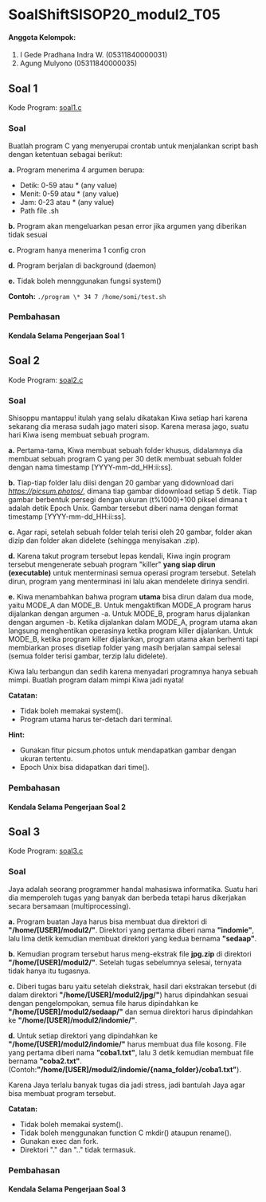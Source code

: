 # SoalShiftSISOP20_modul2_T05
#### Anggota Kelompok:
1. I Gede Pradhana Indra W. (05311840000031)
2. Agung Mulyono (05311840000035)

## Soal 1
Kode Program: [soal1.c](https://github.com/agung56/SoalShiftSISOP20_modul2_T05/blob/master/soal1/soal1.c)
### Soal
Buatlah program C yang menyerupai crontab untuk menjalankan script bash dengan ketentuan sebagai berikut:

**a.** Program menerima 4 argumen berupa:
  * Detik: 0-59 atau * (any value)
  * Menit: 0-59 atau * (any value)
  * Jam: 0-23 atau * (any value)
  * Path file .sh
  
**b.** Program akan mengeluarkan pesan error jika argumen yang diberikan tidak sesuai

**c.** Program hanya menerima 1 config cron

**d.** Program berjalan di background (daemon)

**e.** Tidak boleh mennggunakan fungsi system()

**Contoh:** `./program \* 34 7 /home/somi/test.sh`

### Pembahasan

#### Kendala Selama Pengerjaan Soal 1

## Soal 2
Kode Program: [soal2.c]()
### Soal
Shisoppu mantappu! itulah yang selalu dikatakan Kiwa setiap hari karena sekarang dia merasa sudah jago materi sisop. Karena merasa jago, suatu hari Kiwa iseng membuat sebuah program.

**a.** Pertama-tama, Kiwa membuat sebuah folder khusus, didalamnya dia membuat sebuah program C yang per 30 detik membuat sebuah folder dengan nama timestamp [YYYY-mm-dd_HH:ii:ss].

**b.** Tiap-tiap folder lalu diisi dengan 20 gambar yang didownload dari *https://picsum.photos/*, dimana tiap gambar didownload setiap 5 detik. Tiap gambar berbentuk persegi dengan ukuran (t%1000)+100 piksel dimana t adalah detik Epoch Unix. Gambar tersebut diberi nama dengan format timestamp [YYYY-mm-dd_HH:ii:ss].

**c.** Agar rapi, setelah sebuah folder telah terisi oleh 20 gambar, folder akan dizip dan folder akan didelete (sehingga menyisakan .zip).

**d.** Karena takut program tersebut lepas kendali, Kiwa ingin program tersebut mengenerate sebuah program "killer" **yang siap dirun (executable)** untuk menterminasi semua operasi program tersebut. Setelah dirun, program yang menterminasi ini lalu akan mendelete dirinya sendiri.

**e.** Kiwa menambahkan bahwa program **utama** bisa dirun dalam dua mode, yaitu MODE_A dan MODE_B. Untuk mengaktifkan MODE_A program harus dijalankan dengan argumen -a. Untuk MODE_B, program harus dijalankan dengan argumen -b. Ketika dijalankan dalam MODE_A, program utama akan langsung menghentikan operasinya ketika program killer dijalankan. Untuk MODE_B, ketika program killer dijalankan, program utama akan berhenti tapi membiarkan proses disetiap folder yang masih berjalan sampai selesai (semua folder terisi gambar, terzip lalu didelete).

Kiwa lalu terbangun dan sedih karena menyadari programnya hanya sebuah mimpi. Buatlah program dalam mimpi Kiwa jadi nyata!

**Catatan:**
* Tidak boleh memakai system().
* Program utama harus ter-detach dari terminal.

**Hint:**
* Gunakan fitur picsum.photos untuk mendapatkan gambar dengan ukuran tertentu.
* Epoch Unix bisa didapatkan dari time().


### Pembahasan

#### Kendala Selama Pengerjaan Soal 2

## Soal 3
Kode Program: [soal3.c](https://github.com/agung56/SoalShiftSISOP20_modul2_T05/blob/master/soal3/soal3.c)
### Soal
Jaya adalah seorang programmer handal mahasiswa informatika. Suatu hari dia memperoleh tugas yang banyak dan berbeda tetapi harus dikerjakan secara bersamaan (multiprocessing).

**a.** Program buatan Jaya harus bisa membuat dua direktori di **"/home/[USER]/modul2/"**. Direktori yang pertama diberi nama **"indomie"**, lalu lima detik kemudian membuat direktori yang kedua bernama **"sedaap"**.

**b.** Kemudian program tersebut harus meng-ekstrak file **jpg.zip** di direktori **"/home/[USER]/modul2/"**. Setelah tugas sebelumnya selesai, ternyata tidak hanya itu tugasnya.

**c.** Diberi tugas baru yaitu setelah diekstrak, hasil dari ekstrakan tersebut (di dalam direktori **"/home/[USER]/modul2/jpg/"**) harus dipindahkan sesuai dengan pengelompokan, semua file harus dipindahkan ke **"/home/[USER]/modul2/sedaap/"** dan semua direktori harus dipindahkan ke **"/home/[USER]/modul2/indomie/"**.

**d.** Untuk setiap direktori yang dipindahkan ke **"/home/[USER]/modul2/indomie/"** harus membuat dua file kosong. File yang pertama diberi nama **"coba1.txt"**, lalu 3 detik kemudian membuat file bernama **"coba2.txt"**.\
(Contoh:**"/home/[USER]/modul2/indomie/{nama_folder}/coba1.txt"**).

Karena Jaya terlalu banyak tugas dia jadi stress, jadi bantulah Jaya agar bisa membuat program tersebut.

**Catatan:**
* Tidak boleh memakai system().
* Tidak boleh menggunakan function C mkdir() ataupun rename().
* Gunakan exec dan fork.
* Direktori "." dan ".." tidak termasuk.


### Pembahasan

#### Kendala Selama Pengerjaan Soal 3
